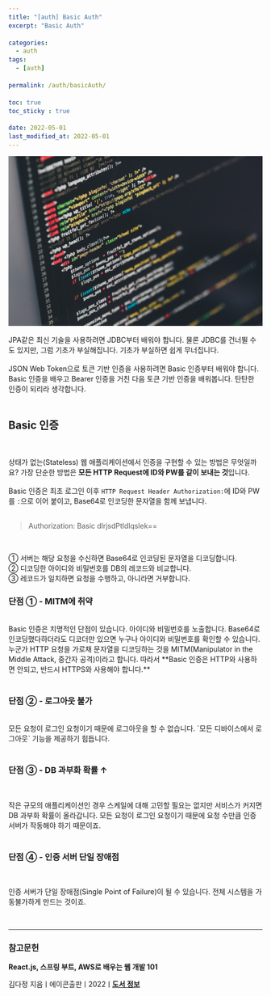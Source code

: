 ```yaml
---
title: "[auth] Basic Auth"
excerpt: "Basic Auth"

categories:
  - auth
tags:
  - [auth]

permalink: /auth/basicAuth/

toc: true
toc_sticky : true

date: 2022-05-01
last_modified_at: 2022-05-01
---
```


![auth](/assets/images/posts_img/basicAuth.jpg)

JPA같은 최신 기술을 사용하려면 JDBC부터 배워야 합니다. 물론 JDBC를 건너뛸 수도 있지만, 그럼 기초가 부실해집니다. 기초가 부실하면 쉽게 무너집니다.<br />
<br />
JSON Web Token으로 토큰 기반 인증을 사용하려면 Basic 인증부터 배워야 합니다. Basic 인증을 배우고 Bearer 인증을 거친 다음 토큰 기반 인증을 배워봅니다. 탄탄한 인증이 되리라 생각합니다.<br />
<br/>

## Basic 인증
<br/>

상태가 없는(Stateless) 웹 애플리케이션에서 인증을 구현할 수 있는 방법은 무엇일까요? 가장 단순한 방법은 **모든 HTTP Request에 ID와 PW를 같이 보내는 것**입니다.<br/>
<br/>
Basic 인증은 최초 로그인 이후 `HTTP Request Header Authorization:`에 ID와 PW를 `:`으로 이어 붙이고, Base64로 인코딩한 문자열을 함께 보냅니다.<br/>
<br/>

>Authorization: Basic dlrjsdPtldlqslek==

<br/>

① 서버는 해당 요청을 수신하면 Base64로 인코딩된 문자열을 디코딩합니다.<br/>
② 디코딩한 아이디와 비밀번호를 DB의 레코드와 비교합니다.<br/>
③ 레코드가 일치하면 요청을 수행하고, 아니라면 거부합니다.<br/>

### 단점 ① - MITM에 취약
<br/>
Basic 인증은 치명적인 단점이 있습니다. 아이디와 비밀번호를 노출합니다. Base64로 인코딩했다하더라도 디코더만 있으면 누구나 아이디와 비밀번호를 확인할 수 있습니다. 누군가 HTTP 요청을 가로채 문자열을 디코딩하는 것을 MITM(Manipulator in the Middle Attack, 중간자 공격)이라고 합니다. 따라서 **Basic 인증은 HTTP와 사용하면 안되고, 반드시 HTTPS와 사용해야 합니다.**<br/>
<br/>

### 단점 ② - 로그아웃 불가
<br/>
모든 요청이 로그인 요청이기 때문에 로그아웃을 할 수 없습니다. `모든 디바이스에서 로그아웃` 기능을 제공하기 힘듭니다.<br/>
<br/>

### 단점 ③ - DB 과부화 확률 ↑
<br/>

작은 규모의 애플리케이션인 경우 스케일에 대해 고민할 필요는 없지만 서비스가 커지면 DB 과부화 확률이 올라갑니다. 모든 요청이 로그인 요청이기 때문에 요청 수만큼 인증 서버가 작동해야 하기 때문이죠.<br/>
<br/>

### 단점 ④ - 인증 서버 단일 장애점
<br/>

인증 서버가 단일 장애점(Single Point of Failure)이 될 수 있습니다. 전체 시스템을 가동불가하게 만드는 것이죠.<br/>

<br/>


---

### 참고문헌

**React.js, 스프링 부트, AWS로 배우는 웹 개발 101**

김다정 지음ㅣ에이콘출판ㅣ2022ㅣ[**도서 정보**](https://product.kyobobook.co.kr/detail/S000061838547)
